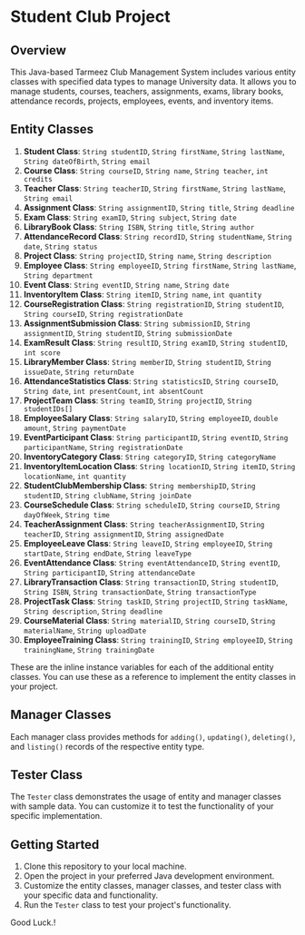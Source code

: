 # Student Club Project

## Overview

This Java-based Tarmeez Club Management System includes various entity classes with specified data types to manage University data. It allows you to manage students, courses, teachers, assignments, exams, library books, attendance records, projects, employees, events, and inventory items.

## Entity Classes

1. **Student Class**: 
   `String studentID`, `String firstName`, `String lastName`, `String dateOfBirth`, `String email`
2. **Course Class**: 
   `String courseID`, `String name`, `String teacher`, `int credits`
3. **Teacher Class**: 
   `String teacherID`, `String firstName`, `String lastName`, `String email`
4. **Assignment Class**: 
   `String assignmentID`, `String title`, `String deadline`
5. **Exam Class**: 
   `String examID`, `String subject`, `String date`
6. **LibraryBook Class**: 
   `String ISBN`, `String title`, `String author`
7. **AttendanceRecord Class**: 
   `String recordID`, `String studentName`, `String date`, `String status`
8. **Project Class**: 
   `String projectID`, `String name`, `String description`
9. **Employee Class**: 
   `String employeeID`, `String firstName`, `String lastName`, `String department`
10. **Event Class**: 
   `String eventID`, `String name`, `String date`
11. **InventoryItem Class**: 
   `String itemID`, `String name`, `int quantity`
12. **CourseRegistration Class**:
   `String registrationID`, `String studentID`, `String courseID`, `String registrationDate`
13. **AssignmentSubmission Class**:
   `String submissionID`, `String assignmentID`, `String studentID`, `String submissionDate`
14. **ExamResult Class**:
   `String resultID`, `String examID`, `String studentID`, `int score`
15. **LibraryMember Class**:
   `String memberID`, `String studentID`, `String issueDate`, `String returnDate`
16. **AttendanceStatistics Class**:
   `String statisticsID`, `String courseID`, `String date`, `int presentCount`, `int absentCount`
17. **ProjectTeam Class**:
   `String teamID`, `String projectID`, `String studentIDs[]`
18. **EmployeeSalary Class**:
   `String salaryID`, `String employeeID`, `double amount`, `String paymentDate`
19. **EventParticipant Class**:
   `String participantID`, `String eventID`, `String participantName`, `String registrationDate`
20. **InventoryCategory Class**:
   `String categoryID`, `String categoryName`
21. **InventoryItemLocation Class**:
   `String locationID`, `String itemID`, `String locationName`, `int quantity`
22. **StudentClubMembership Class**:
   `String membershipID`, `String studentID`, `String clubName`, `String joinDate`
23. **CourseSchedule Class**:
   `String scheduleID`, `String courseID`, `String dayOfWeek`, `String time`
24. **TeacherAssignment Class**:
   `String teacherAssignmentID`, `String teacherID`, `String assignmentID`, `String assignedDate`
25. **EmployeeLeave Class**:
   `String leaveID`, `String employeeID`, `String startDate`, `String endDate`, `String leaveType`
26. **EventAttendance Class**:
   `String eventAttendanceID`, `String eventID`, `String participantID`, `String attendanceDate`
27. **LibraryTransaction Class**:
   `String transactionID`, `String studentID`, `String ISBN`, `String transactionDate`, `String transactionType`
28. **ProjectTask Class**:
   `String taskID`, `String projectID`, `String taskName`, `String description`, `String deadline`
29. **CourseMaterial Class**:
   `String materialID`, `String courseID`, `String materialName`, `String uploadDate`
30. **EmployeeTraining Class**:
   `String trainingID`, `String employeeID`, `String trainingName`, `String trainingDate`

These are the inline instance variables for each of the additional entity classes. You can use these as a reference to implement the entity classes in your project.
## Manager Classes

Each manager class provides methods for `adding()`, `updating()`, `deleting()`, and `listing()` records of the respective entity type.

## Tester Class

The `Tester` class demonstrates the usage of entity and manager classes with sample data. You can customize it to test the functionality of your specific implementation.

## Getting Started

1. Clone this repository to your local machine.
2. Open the project in your preferred Java development environment.
3. Customize the entity classes, manager classes, and tester class with your specific data and functionality.
4. Run the `Tester` class to test your project's functionality.

Good Luck.!
